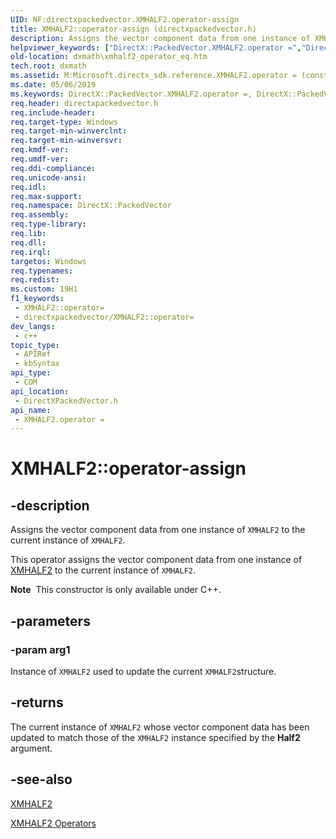 ```yaml
---
UID: NF:directxpackedvector.XMHALF2.operator-assign
title: XMHALF2::operator-assign (directxpackedvector.h)
description: Assigns the vector component data from one instance of XMHALF2 to the current instance of XMHALF2.
helpviewer_keywords: ["DirectX::PackedVector.XMHALF2.operator =","DirectX::PackedVector::XMHALF2::operator =","XMHALF2 structure [DirectX Math Support APIs]","operator = method","XMHALF2.operator =","XMHALF2.operator-assign","XMHALF2.operator=","XMHALF2::operator-assign","XMHALF2::operator=","dxmath.xmhalf2_operator_eq","operator = method [DirectX Math Support APIs]","operator = method [DirectX Math Support APIs]","XMHALF2 structure","operator="]
old-location: dxmath\xmhalf2_operator_eq.htm
tech.root: dxmath
ms.assetid: M:Microsoft.directx_sdk.reference.XMHALF2.operator = (const XMHALF2)
ms.date: 05/06/2019
ms.keywords: DirectX::PackedVector.XMHALF2.operator =, DirectX::PackedVector::XMHALF2::operator =, XMHALF2 structure [DirectX Math Support APIs],operator = method, XMHALF2.operator =, XMHALF2.operator-assign, XMHALF2.operator=, XMHALF2::operator-assign, XMHALF2::operator=, dxmath.xmhalf2_operator_eq, operator = method [DirectX Math Support APIs], operator = method [DirectX Math Support APIs],XMHALF2 structure, operator=
req.header: directxpackedvector.h
req.include-header: 
req.target-type: Windows
req.target-min-winverclnt: 
req.target-min-winversvr: 
req.kmdf-ver: 
req.umdf-ver: 
req.ddi-compliance: 
req.unicode-ansi: 
req.idl: 
req.max-support: 
req.namespace: DirectX::PackedVector
req.assembly: 
req.type-library: 
req.lib: 
req.dll: 
req.irql: 
targetos: Windows
req.typenames: 
req.redist: 
ms.custom: 19H1
f1_keywords:
 - XMHALF2::operator=
 - directxpackedvector/XMHALF2::operator=
dev_langs:
 - c++
topic_type:
 - APIRef
 - kbSyntax
api_type:
 - COM
api_location:
 - DirectXPackedVector.h
api_name:
 - XMHALF2.operator =
---
```


# XMHALF2::operator-assign


## -description

Assigns the vector component data from one instance of <code>XMHALF2</code> to the current instance of <code>XMHALF2</code>.

This operator assigns the vector component data from one instance of <a href="/windows/win32/api/directxpackedvector/ns-directxpackedvector-xmhalf2">XMHALF2</a> to the current instance of <code>XMHALF2</code>.

<div class="alert"><b>Note</b>  This constructor is only available under C++.</div>

## -parameters

### -param arg1

Instance of <code>XMHALF2</code> used to update the current <code>XMHALF2</code>structure.

## -returns

The current instance of <code>XMHALF2</code> whose vector component data has been updated to match those of the <code>XMHALF2</code> instance specified by the <b>Half2</b> argument.

## -see-also

<a href="/windows/win32/api/directxpackedvector/ns-directxpackedvector-xmhalf2">XMHALF2</a>

<a href="https://msdn.microsoft.com/d5f2936e-a795-44e2-9568-ca7f365d9b34">XMHALF2 Operators</a>

